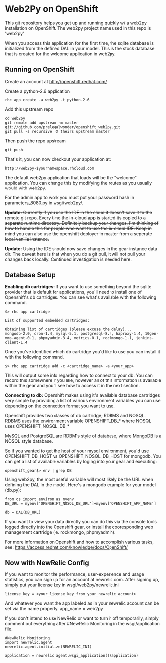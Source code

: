 Web2Py on OpenShift
===================

This git repository helps you get up and running quickly w/ a web2py installation
on OpenShift.  The web2py project name used in this repo is 'web2py'

When you access this application for the first time, the sqlite database is
initialized from the defined DAL in your model. This is the stock database that is created
for the welcome application in web2py.

Running on OpenShift
----------------------------

Create an account at http://openshift.redhat.com/

Create a python-2.6 application

    rhc app create -a web2py -t python-2.6

Add this upstream repo

    cd web2py
    git remote add upstream -m master git://github.com/prelegalwonder/openshift_web2py.git
    git pull -s recursive -X theirs upstream master
    
Then push the repo upstream

    git push

That's it, you can now checkout your application at:

    http://web2py-$yournamespace.rhcloud.com

The default web2py application that loads will be the "welcome" application. You can change this by modifying
the routes as you usually would with web2py.

For the admin app to work you must put your password hash in parameters_8080.py in wsgi/web2py/. 

~~**Update:** Currently if you use the IDE in the cloud it doesn't save it to the remote git repo. Every time the in-cloud app is started its copied to a separate runtime directory. Definitely backup your changes. I'm thinking of how to handle this for people who want to use the in-cloud IDE. Keep in mind you can also use the openshift deployer in master from a seperate local vanilla instance.~~


**Update:** Using the IDE should now save changes in the gear instance data dir. The caveat here is that when you do a git pull, it will not pull your changes back locally. Continued investigation is needed here. 

Database Setup
-----------------------------
**Enabling db cartridges:**
If you want to use something beyond the sqlite provider that is default for applications, you'll need to install one of
Openshift's db cartridges. You can see what's available with the following command.

    $> rhc app cartridge
    
    List of supported embedded cartridges:

    Obtaining list of cartridges (please excuse the delay)...
    mongodb-2.0, cron-1.4, mysql-5.1, postgresql-8.4, haproxy-1.4, 10gen-mms-agent-0.1, phpmyadmin-3.4, metrics-0.1, rockmongo-1.1, jenkins-client-1.4
    
Once you've identified which db cartridge you'd like to use you can install it with the following command.

    $> rhc app cartridge add -c <cartridge_name> -a <your_app>

This will output some info regarding how to connect to your db. You can record this somewhere if you like, however all of this
information is available within the gear and you'll see how to access it in the next section.

**Connecting to db:**
Openshift makes using it's available database cartridges very simple by providing a list of various environment variables 
you can use depending on the connection format you want to use.

Openshift provides two classes of db cartridge; RDBMS and NOSQL. RDBMS uses the environment variable OPENSHIFT\_DB\_\* where NOSQL uses OPENSHIFT\_NOSQL\_DB\_\* 

MySQL and PostgreSQL are RDBM's style of database, where MongoDB is a NOSQL style database. 

So if you wanted to get the host of your mysql environment, you'd use OPENSHIFT\_DB\_HOST vs OPENSHIFT\_NOSQL\_DB\_HOST for mongodb. You can get a list of available variables by loging into your gear and executing:

    openshift_gear$> env | grep DB

Using web2py, the most useful variable will most likely be the URL when defining the DAL in the model. Here's a mongodb example for your model (db.py):
    
    from os import environ as myenv
    DB_URL = myenv['OPENSHIFT_NOSQL_DB_URL']+myenv['OPENSHIFT_APP_NAME']

    db = DAL(DB_URL)

If you want to view your data directly you can do this via the console tools logged directly into the Openshift gear, or install the cooresponding web management cartridge (ie. rockmongo, phpmyadmin).

For more information on Openshift and how to accomplish various tasks, see: https://access.redhat.com/knowledge/docs/OpenShift/

Now with NewRelic Config
------------------------------

If you want to monitor the performance, user-experience and usage statistics, you can sign up for an account at newrelic.com.
After signing up, simply put your license key in wsgi/web2py/newrelic.ini

    license_key = <your_license_key_from_your_newrelic_account>

And whatever you want the app labeled as in your newrelic account can be set via the name property.
    app_name = web2py

If you don't intend to use NewRelic or want to turn it off temporarily, simply comment out everything after #NewRelic Monitoring 
in the wsgi/application file. 

    #NewRelic Monitoring                                                      
    import newrelic.agent              
    newrelic.agent.initialize(NEWRELIC_INI)  
                                                                                                                                                        
    application = newrelic.agent.wsgi_application()(application)
